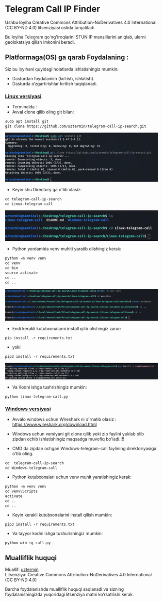 # Telegram Call IP Finder

Ushbu loyiha Creative Commons Attribution-NoDerivatives 4.0 International (CC BY-ND 4.0) litsenziyasi ostida tarqatiladi. 

Bu loyiha Telegram qo'ng'iroqlarini STUN IP manzillarini aniqlab, ularni geolokatsiya qilish imkonini beradi.

## Platformaga(OS) ga qarab  Foydalaning :

Siz bu loyihani quyidagi holatlarda ishlatishingiz mumkin:
- Dasturdan foydalanish (ko‘rish, ishlatish).
- Dasturda o‘zgartirishlar kiritish taqiqlanadi.

### [Linux versiyasi](./Linux-telegram-call)
- Terminalda :
- Avval clone qilib oling git bilan:
```shell
sudo apt install git
git clone https://github.com/uztermin/telegram-call-ip-search.git
```
![image alt](https://github.com/uztermin/telegram-call-ip-search/blob/666981c188d5d45ab601b6dd405a8c786e9283dc/Screenshot%20From%202025-05-09%2004-52-46.png)



- Keyin shu Directory ga o'tib olasiz:
```shell
cd telegram-call-ip-search
cd Linux-telegram-call
```
![image alt](https://github.com/uztermin/telegram-call-ip-search/blob/4a0f515bb51bea7d22e57c128bda184109b2aa1b/Screenshot%20From%202025-05-09%2004-50-52.png)



- Python yordamida venv muhiti yaratib olishingiz kerak:
```shell
python -m venv venv
cd venv
cd bin
source activate
cd ..
cd ..
```
![image alt](https://github.com/uztermin/telegram-call-ip-search/blob/b2368456d2cc22c776ca6e6dd897a37844eb3051/Screenshot%20From%202025-05-09%2004-55-42.png)



- Endi kerakli kutubxonalarni install qilib olishingiz zarur:
```shell
pip install -r requirements.txt 
```
- yoki
```shell
pip3 install -r requirements.txt
```
![image alt](https://github.com/uztermin/telegram-call-ip-search/blob/f29bd0dc1e27b47b9d4cbce9fe8d500a65a22060/Screenshot%20From%202025-05-09%2004-56-42.png)



- Va Kodni ishga tushrishingiz mumkin:
```shell
python linux-telegram-call.py
```

### [Windows versiyasi](./Windows-telegram-call)
- Avvalo windows uchun Wireshark ni o'rnatib olasiz :
https://www.wireshark.org/download.html

- Windows uchun versiyani git clone qilib yoki zip faylini yuklab olib zipdan ochib ishlatishingiz maqsadga muvofiq bo'ladi.!!!

- CMD  da zipdan ochgan  Windows-telegram-call faylining direktoriyasiga o'tib oling.
```shell
cd  telegram-call-ip-search
cd Windows-telegram-call
```
- Python kutubxonalari uchun venv muhit yaratishingiz kerak:
```shell
python -m venv venv
cd venv\Scripts
activate
cd ..
cd ..
```
- Keyin kerakli kutubxonalarini install qilish mumkin:
```shell
pip3 install -r requirements.txt
```
- Va tayyor kodni ishga tushurishingiz mumkin:
```shell
python win-tg-call.py
```

## Mualliflik huquqi

Muallif: [uztermin](https://github.com/uztermin)  
Litsenziya: Creative Commons Attribution-NoDerivatives 4.0 International (CC BY-ND 4.0)

Barcha foydalanishda mualliflik huquqi saqlanadi va sizning foydalanishingizda yuqoridagi litsenziya matni ko‘rsatilishi kerak.
